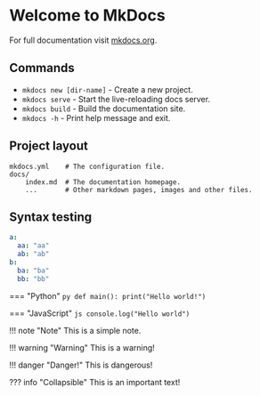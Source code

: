 # Welcome to MkDocs

For full documentation visit [mkdocs.org](https://www.mkdocs.org).

## Commands

* `mkdocs new [dir-name]` - Create a new project.
* `mkdocs serve` - Start the live-reloading docs server.
* `mkdocs build` - Build the documentation site.
* `mkdocs -h` - Print help message and exit.

## Project layout

    mkdocs.yml    # The configuration file.
    docs/
        index.md  # The documentation homepage.
        ...       # Other markdown pages, images and other files.


## Syntax testing
```yaml title="test.yaml" linenums="1" hl_lines="2-3"
a:
  aa: "aa"
  ab: "ab"
b:
  ba: "ba"
  bb: "bb"
```

=== "Python"
    ```py
    def main():
        print("Hello world!")
    ```

=== "JavaScript"
    ```js
    console.log("Hello world")
    ```

!!! note "Note"
    This is a simple note.

!!! warning "Warning"
    This is a warning!

!!! danger "Danger!"
    This is dangerous!

??? info "Collapsible"
    This is an important text!